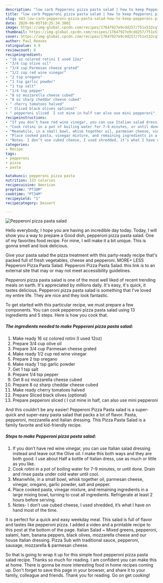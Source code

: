 ```yaml
---
description: "low carb Pepperoni pizza pasta salad | how to keep Pepperoni pizza pasta salad"
title: "low carb Pepperoni pizza pasta salad | how to keep Pepperoni pizza pasta salad"
slug: 443-low-carb-pepperoni-pizza-pasta-salad-how-to-keep-pepperoni-pizza-pasta-salad
date: 2020-06-05T10:25:34.300Z
image: https://img-global.cpcdn.com/recipes/17647927e9cdd257/751x532cq70/pepperoni-pizza-pasta-salad-recipe-main-photo.jpg
thumbnail: https://img-global.cpcdn.com/recipes/17647927e9cdd257/751x532cq70/pepperoni-pizza-pasta-salad-recipe-main-photo.jpg
cover: https://img-global.cpcdn.com/recipes/17647927e9cdd257/751x532cq70/pepperoni-pizza-pasta-salad-recipe-main-photo.jpg
author: Paul Reeves
ratingvalue: 4.9
reviewcount: 8
recipeingredient:
- "16 oz colored rotini I used 12oz"
- "3/4 cup olive oil"
- "3/4 cup Parmesan cheese grated"
- "1/2 cup red wine vinegar"
- "2 tsp oregano"
- "1 tsp garlic powder"
- "1 tsp salt"
- "1/4 tsp pepper"
- "8 oz mozzarella cheese cubed"
- "8 oz sharp cheddar cheese cubed"
- " cherry tomatoes halved"
- " Sliced black olives optional"
- " pepperoni sliced  I cut mine in half can also use mini pepperoni"
recipeinstructions:
- "If you don’t have red wine vinegar, you can use Italian salad dressing instead and leave out the Olive oil. I make this both ways and they are both good. I use about Half a bottle of Italian dress, use as much or little as you like."
- "Cook rotini in a pot of boiling water for 7-9 minutes, or until done. Drain and rinse pasta under cold water until cool."
- "Meanwhile, in a small bowl, whisk together oil, parmesan cheese, vinegar, oregano, garlic powder, salt and pepper."
- "Place cooked pasta, vinegar mixture, and remaining ingredients in a large mixing bowl, turning to coat all ingredients. Refrigerate at least 2 hours before serving."
- "Notes- I don’t use cubed cheese, I used shredded, it’s what I have on hand most of the time."
categories:
- Recipe
tags:
- pepperoni
- pizza
- pasta

katakunci: pepperoni pizza pasta 
nutrition: 133 calories
recipecuisine: American
preptime: "PT38M"
cooktime: "PT34M"
recipeyield: "1"
recipecategory: Dessert

---
```



![Pepperoni pizza pasta salad](https://img-global.cpcdn.com/recipes/17647927e9cdd257/751x532cq70/pepperoni-pizza-pasta-salad-recipe-main-photo.jpg)

Hello everybody, I hope you are having an incredible day today. Today, I will show you a way to prepare a Good dish, pepperoni pizza pasta salad. One of my favorites food recipe. For mine, I will make it a bit unique. This is gonna smell and look delicious.

Give your pasta salad the pizza treatment with this party-ready recipe that&#39;s packed full of fresh vegetables, cheese and pepperoni. MORE+ LESS Pepperoni Pizza Pasta Salad. Pepperoni Pizza Pasta Salad. this link is to an external site that may or may not meet accessibility guidelines.

Pepperoni pizza pasta salad is one of the most well liked of recent trending meals on earth. It's appreciated by millions daily. It's easy, it's quick, it tastes delicious. Pepperoni pizza pasta salad is something that I've loved my entire life. They are nice and they look fantastic.


To get started with this particular recipe, we must prepare a few components. You can cook pepperoni pizza pasta salad using 13 ingredients and 5 steps. Here is how you cook that.

<!--inarticleads1-->

##### The ingredients needed to make Pepperoni pizza pasta salad:

1. Make ready 16 oz colored rotini (I used 12oz)
1. Prepare 3/4 cup olive oil
1. Prepare 3/4 cup Parmesan cheese grated
1. Make ready 1/2 cup red wine vinegar
1. Prepare 2 tsp oregano
1. Make ready 1 tsp garlic powder
1. Get 1 tsp salt
1. Prepare 1/4 tsp pepper
1. Get 8 oz mozzarella cheese cubed
1. Prepare 8 oz sharp cheddar cheese cubed
1. Make ready  cherry tomatoes halved
1. Prepare  Sliced black olives (optional)
1. Prepare  pepperoni sliced ( I cut mine in half, can also use mini pepperoni


And this couldn&#39;t be any easier! Pepperoni Pizza Pasta salad is a super-quick and super-easy pasta salad that packs a lot of flavor. Pasta, pepperoni, mozzarella and Italian dressing. This Pizza Pasta Salad is a family favorite and kid-friendly recipe. 

<!--inarticleads2-->

##### Steps to make Pepperoni pizza pasta salad:

1. If you don’t have red wine vinegar, you can use Italian salad dressing instead and leave out the Olive oil. I make this both ways and they are both good. I use about Half a bottle of Italian dress, use as much or little as you like.
1. Cook rotini in a pot of boiling water for 7-9 minutes, or until done. Drain and rinse pasta under cold water until cool.
1. Meanwhile, in a small bowl, whisk together oil, parmesan cheese, vinegar, oregano, garlic powder, salt and pepper.
1. Place cooked pasta, vinegar mixture, and remaining ingredients in a large mixing bowl, turning to coat all ingredients. Refrigerate at least 2 hours before serving.
1. Notes- I don’t use cubed cheese, I used shredded, it’s what I have on hand most of the time.


It is perfect for a quick and easy weekday meal. This salad is full of flavor and tastes like pepperoni pizza. I added a video and a printable recipe to this post at the bottom of the page. Italian Salad ~ Mixed greens, pepperoni, salami, ham, banana peppers, black olives, mozzarella cheese and our house Italian dressing. Pizza Sub with traditional sauce, pepperoni, sausage, mozzarella &amp; parmesan cheese. 

So that is going to wrap it up for this simple food pepperoni pizza pasta salad recipe. Thanks so much for reading. I am confident you can make this at home. There is gonna be more interesting food in home recipes coming up. Don't forget to save this page in your browser, and share it to your family, colleague and friends. Thank you for reading. Go on get cooking!
